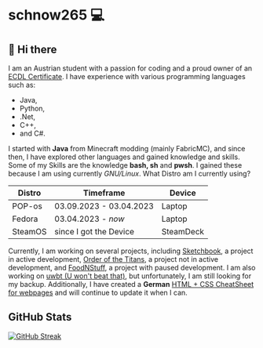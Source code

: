 # schnow265 💻

## 👋 Hi there

I am an Austrian student with a passion for coding and a proud owner of an [ECDL Certificate](https://icdl.org/). I have experience with various programming languages such as:
* Java, 
* Python, 
* .Net, 
* C++, 
* and C#.  

I started with __Java__ from Minecraft modding (mainly FabricMC), and since then, I have explored other languages and gained knowledge and skills. Some of my Skills are the knowledge __bash, sh__ and __pwsh__. I gained these because I am using currently _GNU/Linux_. What Distro am I currently using? 

| Distro | Timeframe | Device |
| --- | --- | --- |
| POP-os| 03.09.2023 - 03.04.2023 | Laptop |
| Fedora | 03.04.2023 - _now_ | Laptop |
| SteamOS | since I got the Device | SteamDeck |

Currently, I am working on several projects, including [Sketchbook](https://github.com/schnow265/Sketchbook/), a project in active development, [Order of the Titans](https://github.com/schnow265/Order-of-the-Titans), a project not in active development, and [FoodNStuff](https://github.com/schnow265/foodnstuff), a project with paused development. I am also working on [uwbt (U won't beat that)](https://github.com/schnow265/uwbt), but unfortunately, I am still looking for my backup. Additionally, I have created a __German__ [HTML + CSS CheatSheet for webpages](https://github.com/schnow265/Cheat-sheet-of-Webpages) and will continue to update it when I can.

##  GitHub Stats
[![GitHub Streak](https://streak-stats.demolab.com?user=schnow265&theme=ocean-gradient&hide_border=true&border_radius=5&date_format=j%20M%5B%20Y%5D&mode=weekly)](https://git.io/streak-stats)
